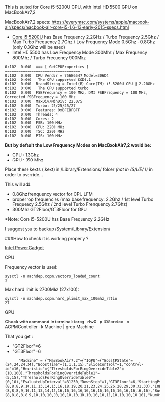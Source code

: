 This is suited for Core i5-5200U CPU, with Intel HD 5500 GPU on MacBookAir7,2

MacBookAir7,2 specs: https://everymac.com/systems/apple/macbook-air/specs/macbook-air-core-i5-1.6-13-early-2015-specs.html


- [Core i5-5200U](https://ark.intel.com/products/85212/Intel-Core-i5-5200U-Processor-3M-Cache-up-to-2-70-GHz-) has Base Frequency 2.2GHz / Turbo Frequency 2.5Ghz / Max Turbo Frequency 2.7Ghz / Low Frequency Mode 0.5Ghz - 0.8Ghz (only 0.8Ghz will be used)
- Intel HD 5500 has Low Frequency Mode 300Mhz / Max Frequency 800Mhz / Turbo Frequency 900Mhz

```
0:102  0:000  === [ GetCPUProperties ] ==================================  
0:102  0:000  CPU Vendor = 756E6547 Model=306D4  
0:102  0:000   The CPU supported SSE4.1  
0:102  0:000  BrandString = Intel(R) Core(TM) i5-5200U CPU @ 2.20GHz  
0:102  0:000   The CPU supported turbo  
0:102  0:000  FSBFrequency = 100 MHz, DMI FSBFrequency = 100 MHz, Corrected FSBFrequency = 100 MHz  
0:102  0:000  MaxDiv/MinDiv: 22.0/5  
0:102  0:000  Turbo: 25/25/25/27  
0:102  0:000  Features: 0xBFEBFBFF  
0:102  0:000  Threads: 4  
0:102  0:000  Cores: 2  
0:102  0:000  FSB: 100 MHz  
0:102  0:000  CPU: 2200 MHz  
0:102  0:000  TSC: 2200 MHz  
0:102  0:000  PIS: 100 MHz  
```

**But by default the Low Frequency Modes on MacBookAir7,2 would be:**

- CPU : 1.3Ghz
- GPU : 350 Mhz

Place these kexts (.kext) in /Library/Extensions/ folder *(not in /S/L/E/ !)* in order to override...

This will add:

- 0.8Ghz frenquency vector for CPU LFM
- proper top frequencies (max base frequency: 2.2Ghz / 1st level Turbo Frequency 2.5Ghz / 2nd level Turbo Frenquency 2.7Ghz)
- 300Mhz GT2Floor/GT3Floor for GPU

*Note: Core i5-5200U has Base Frequency 2.2GHz


I suggest you to backup /System/Library/Extension/

###How to check it is working properly ?

[Intel Power Gadget](https://software.intel.com/en-us/articles/intel-power-gadget-20)

CPU

Frequency vector is used:

```
sysctl -n machdep.xcpm.vectors_loaded_count
1
```
Max hard limit is 2700Mhz (27x100):

```
sysctl -n machdep.xcpm.hard_plimit_max_100mhz_ratio
27
```


GPU

Check with command in terminal: ioreg -rlw0 -p IOService -c AGPMController -k Machine | grep Machine

That you get :

- "GT2Floor"=6
- "GT3Floor"=6

```
      "Machine" = {"MacBookAir7,2"={"IGPU"={"BoostPState"=(24,24,24,24),"BoostTime"=(1,1,1,15),"SliceControl"=1,"control-id"=16,"Heuristic"={"ThresholdsForRingOverrideTable2"=(10,100),"ThresholdsForRingOverrideTable1"=(5,15),"ThresholdsForRingOverrideTable0"=(0,10),"EvaluateUpInterval"=31250,"DownStep"=1,"GT3Floor"=6,"StartingPstateForRingTableOverride"=11,"NumOfRingTableOverride"=23,"RingOverrideTable2"=(8,8,8,9,10,11,13,14,15,16,18,19,20,21,23,24,25,26,28,29,30,31,33),"IOBusynessSamplingInterval"=1,"EnableOverride"=1,"UpStep"=2,"RingOverrideTable1"=(8,8,8,9,10,11,13,14,15,16,16,16,16,16,16,16,16,16,16,16,16,16,16),"BusyUpThresholdPercent"=70,"GT2Floor"=6,"NumOfThresholdsForRingTables"=2,"BusyDownThresholdPercent"=50,"ID"=2,"RingOverrideTable0"=(8,8,8,8,8,9,10,10,10,10,10,10,10,10,10,10,10,10,10,10,10,10,10),"NumOfRingTables"=3,"sampleInterval"=1000,"EvaluateDownInterval"=31250,"EnableRingTableOverride"=1}}}}
 ```
